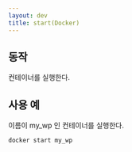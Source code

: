 ```yaml
---
layout: dev
title: start(Docker)
---
```

## 동작

컨테이너를 실행한다.

## 사용 예

이름이 my_wp 인 컨테이너를 실행한다.

```
docker start my_wp
```